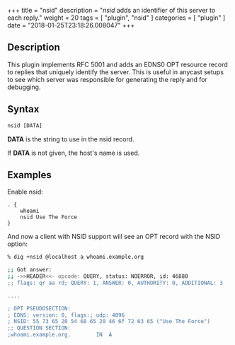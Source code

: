 +++
title = "nsid"
description = "*nsid* adds an identifier of this server to each reply."
weight = 20
tags = [ "plugin", "nsid" ]
categories = [ "plugin" ]
date = "2018-01-25T23:18:26.008047"
+++

## Description

This plugin implements RFC 5001 and adds an EDNS0 OPT resource record to replies that uniquely
identify the server. This is useful in anycast setups to see which server was responsible for
generating the reply and for debugging.

## Syntax

~~~ txt
nsid [DATA]
~~~

**DATA** is the string to use in the nsid record.

If **DATA** is not given, the host's name is used.

## Examples

Enable nsid:

~~~ corefile
. {
    whoami
    nsid Use The Force
}
~~~

And now a client with NSID support will see an OPT record with the NSID option:

~~~ sh
% dig +nsid @localhost a whoami.example.org

;; Got answer:
;; ->>HEADER<<- opcode: QUERY, status: NOERROR, id: 46880
;; flags: qr aa rd; QUERY: 1, ANSWER: 0, AUTHORITY: 0, ADDITIONAL: 3

....

; OPT PSEUDOSECTION:
; EDNS: version: 0, flags:; udp: 4096
; NSID: 55 73 65 20 54 68 65 20 46 6f 72 63 65 ("Use The Force")
;; QUESTION SECTION:
;whoami.example.org.		IN	A
~~~
